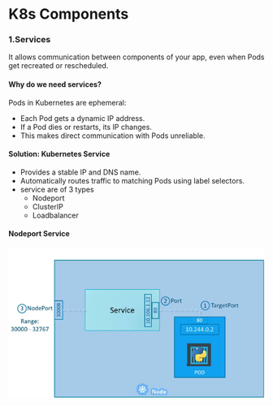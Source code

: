# K8s Components

### 1.Services
It allows communication between components of your app, even when Pods get recreated or rescheduled.
#### Why do we need services?
Pods in Kubernetes are ephemeral:
- Each Pod gets a dynamic IP address.
- If a Pod dies or restarts, its IP changes.
- This makes direct communication with Pods unreliable.

#### Solution: Kubernetes Service
- Provides a stable IP and DNS name.
- Automatically routes traffic to matching Pods using label selectors.
- service are of 3 types
  - Nodeport
  - ClusterIP
  - Loadbalancer
 
#### Nodeport Service
![nodeport-svc](images/nodePort-svc.png)

 
   

